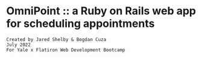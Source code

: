 # OmniPoint :: a Ruby on Rails web app for scheduling appointments

```
Created by Jared Shelby & Bogdan Cuza
July 2022
For Yale x Flatiron Web Development Bootcamp
```
